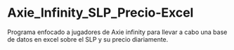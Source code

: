 # Axie_Infinity_SLP_Precio-Excel
Programa enfocado a jugadores de Axie infinity para llevar a cabo una base de datos en excel sobre el SLP y su precio diariamente.
